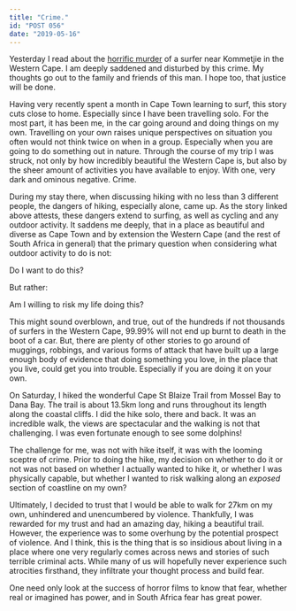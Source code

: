 ```yaml
---
title: "Crime."
id: "POST 056"
date: "2019-05-16"
---
```


Yesterday I read about the [horrific murder](https://ewn.co.za/2019/05/13/ct-surfing-community-shaken-to-its-core-after-member-murdered) of a surfer near Kommetjie in the Western Cape. I am deeply saddened and disturbed by this crime. My thoughts go out to the family and friends of this man. I hope too, that justice will be done. 

Having very recently spent a month in Cape Town learning to surf, this story cuts close to home. Especially since I have been travelling solo. For the most part, it has been me, in the car going around and doing things on my own. Travelling on your own raises unique perspectives on situation you often would not think twice on when in a group. Especially when you are going to do something out in nature. Through the course of my trip I was struck, not only by how incredibly beautiful the Western Cape is, but also by the sheer amount of activities you have available to enjoy. With one, very dark and ominous negative. Crime. 

During my stay there, when discussing hiking with no less than 3 different people, the dangers of hiking, especially alone, came up. As the story linked above attests, these dangers extend to surfing, as well as cycling and any outdoor activity. It saddens me deeply, that in a place as beautiful and diverse as Cape Town and by extension the Western Cape (and the rest of South Africa in general) that the primary question when considering what outdoor activity to do is not: 

Do I want to do this? 

But rather: 

Am I willing to risk my life doing this? 

This might sound overblown, and true, out of the hundreds if not thousands of surfers in the Western Cape, 99.99% will not end up burnt to death in the boot of a car. But, there are plenty of other stories to go around of muggings, robbings, and various forms of attack that have built up a large enough body of evidence that doing something you love, in the place that you live, could get you into trouble. Especially if you are doing it on your own. 

On Saturday, I hiked the wonderful Cape St Blaize Trail from Mossel Bay to Dana Bay. The trail is about 13.5km long and runs throughout its length along the coastal cliffs. I did the hike solo, there and back. It was an incredible walk, the views are spectacular and the walking is not that challenging. I was even fortunate enough to see some dolphins! 

The challenge for me, was not with hike itself, it was with the looming sceptre of crime. Prior to doing the hike, my decision on whether to do it or not was not based on whether I actually wanted to hike it, or whether I was physically capable, but whether I wanted to risk walking along an *exposed* section of coastline on my own? 

Ultimately, I decided to trust that I would be able to walk for 27km on my own, unhindered and unencumbered by violence. Thankfully, I was rewarded for my trust and had an amazing day, hiking a beautiful trail. However, the experience was to some overhung by the potential prospect of violence. And I think, this is the thing that is so insidious about living in a place where one very regularly comes across news and stories of such terrible criminal acts. While many of us will hopefully never experience such atrocities firsthand, they infiltrate your thought process and build fear.

One need only look at the success of horror films to know that fear, whether real or imagined has power, and in South Africa fear has great power. 


